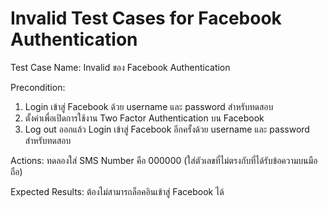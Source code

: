 # Invalid Test Cases for Facebook Authentication

Test Case Name: Invalid ของ Facebook Authentication 

Precondition: 
1. Login เข้าสู่ Facebook ด้วย username และ password สำหรับทดสอบ
2. ตั้งค่าเพื่อเปิดการใช้งาน Two Factor Authentication บน Facebook 
3. Log out ออกแล้ว Login เข้าสู่ Facebook อีกครั้งด้วย username และ password สำหรับทดสอบ

Actions: ทดลองใส่ SMS Number คือ 000000 (ใส่ตัวเลขที่ไม่ตรงกับที่ได้รับข้อความบนมือถือ)

Expected Results: ต้องไม่สามารถล็อคอินเข้าสู่ Facebook ได้
